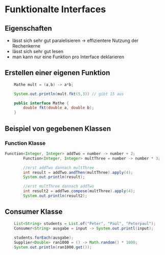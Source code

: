 # Funktionalte Interfaces
## Eigenschaften
- lässt sich sehr gut paralelisieren -> effizientere Nutzung der Rechenkerne
- lässt sich sehr gut lesen 
- man kann nur eine Funktion pro Interface deklarieren

## Erstellen einer eigenen Funktion
````java
    Mathe mult = (a,b) -> a*b;

    System.out.println(mult.fkt(5,3)) // gibt 15 aus

    public interface Mathe {
        double fkt(double a, double b);
    }
````

## Beispiel von gegebenen Klassen
### Function Klasse
````java
Function<Integer, Integer> addTwo = number -> number + 2;
        Function<Integer, Integer> multThree = number -> number * 3;

        //erst addTwo dannach multThree
        int result = addTwo.andThen(multThree).apply(4);
        System.out.println(result);

        //erst multThree dannach addTwo
        int result2 = addTwo.compose(multThree).apply(4);
        System.out.println(result2);
````

## Consumer Klasse
````java
    List<String> students = List.of("Peter", "Paul", "Peterpaul");
    Consumer<String> ausgabe = input -> System.out.printl(input);
        
    students.forEach(ausgabe);
    Supplier<Double> ran1000 = () -> Math.random() * 1000;
    System.out.println(ran1000.get());
````